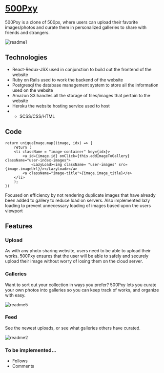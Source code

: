 # [500Pxy](https://pxy500.herokuapp.com/?#/home)
500Pxy is a clone of 500px, where users can upload their favorite images/photos and curate them in personalized galleries to share with friends and strangers.


![readme1](https://user-images.githubusercontent.com/85578514/133949342-8bc1f842-b36c-40b3-a93b-8f6ac58c02c8.PNG)



## Technologies

 * React-Redux-JSX used in conjunction to build out the frontend of the website
 * Ruby on Rails used to work the backend of the website
 * Postgresql the database management system to store all the information used on the website
 * Amazon S3 handles all the storage of files/images that pertain to the website
 * Heroku the website hosting service used to host
 *  * SCSS/CSS/HTML 

## Code

```...javascript
return uniqueImage.map((image, idx) => {
    return (
    <li className = "image-container" key={idx}>
        <a id={image.id} onClick={this.addImageToGallery} className="user-index-images">
            <LazyLoad><img className= "user-images" src={image.imageUrl}/></LazyLoad></a>
        <a className="image-title">{image.image_title}</a>
    </li>
    );
})
```
Focused on efficiency by not rendering duplicate images that have already been added to gallery to reduce load on servers. Also implemented lazy loading to prevent unnecessary loading of images based upon the users viewport


## Features

### Upload

As with any photo sharing website, users need to be able to upload their works. 500Pxy ensures that the user will be able to safely and securely upload their image without worry of losing them on the cloud server.

### Galleries
Want to sort out your collection in ways you prefer? 500Pxy lets you curate your own photos into galleries so you can keep track of works, and organize with easy.

![readme5](https://user-images.githubusercontent.com/85578514/133949448-7a8d069e-9b70-47ef-999f-258fe7506e63.PNG)

### Feed

See the newest uploads, or see what galleries others have curated.

![readme2](https://user-images.githubusercontent.com/85578514/133949477-f4d8ccf2-e483-4045-ae4b-750a17becde8.PNG)

### To be implemented...
* Follows
* Comments
